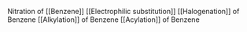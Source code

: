 Nitration of [[Benzene]]
[[Electrophilic substitution]]
[[Halogenation]] of Benzene
[[Alkylation]] of Benzene
[[Acylation]] of Benzene